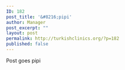 ```yaml
---
ID: 182
post_title: '&#8216;pipi'
author: Manager
post_excerpt: ""
layout: post
permalink: http://turkishclinics.org/?p=182
published: false
---
```

Post goes pipi